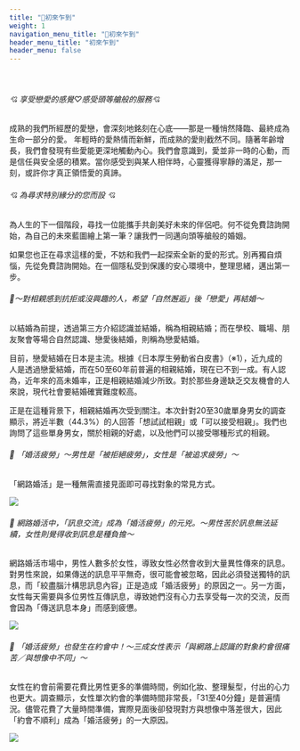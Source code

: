 ```yaml
---
title: "🔰初來乍到"
weight: 1
navigation_menu_title: "🔖初來乍到"
header_menu_title: "初來乍到"
header_menu: false
---
```

　
###### 💘 享受戀愛的感覺♡感受頭等艙般的服務💘

成熟的我們所經歷的愛戀，會深刻地銘刻在心底——那是一種悄然降臨、最終成為生命一部分的愛。
年輕時的愛熱情而新鮮，而成熟的愛則截然不同。隨著年齡增長，我們會發現有些愛能更深地觸動內心。我們會意識到，愛並非一時的心動，而是信任與安全感的積累。當你感受到與某人相伴時，心靈獲得寧靜的滿足，那一刻，或許你才真正領悟愛的真諦。

###### 💘 為尋求特別緣分的您而設 💘

為人生的下一個階段，尋找一位能攜手共創美好未來的伴侶吧。何不從免費諮詢開始，為自己的未來藍圖繪上第一筆？讓我們一同邁向頭等艙般的婚姻。

如果您也正在尋求這樣的愛，不妨和我們一起探索全新的愛的形式。別再獨自煩惱，先從免費諮詢開始。在一個隱私受到保護的安心環境中，整理思緒，邁出第一步。

 
###### 🎎～對相親感到抗拒或沒興趣的人，希望「自然邂逅」後「戀愛」再結婚～

以結婚為前提，透過第三方介紹認識並結婚，稱為相親結婚；而在學校、職場、朋友聚會等場合自然認識、戀愛後結婚，則稱為戀愛結婚。

目前，戀愛結婚在日本是主流。根據《日本厚生勞動省白皮書》（※1），近九成的人是透過戀愛結婚，而在50至60年前普遍的相親結婚，現在已不到一成。有人認為，近年來的高未婚率，正是相親結婚減少所致。對於那些身邊缺乏交友機會的人來說，現代社會要結婚確實難度較高。

正是在這種背景下，相親結婚再次受到關注。本次針對20至30歲單身男女的調查顯示，將近半數（44.3%）的人回答「想試試相親」或「可以接受相親」。我們也詢問了這些單身男女，關於相親的好處，以及他們可以接受哪種形式的相親。



###### 🎎 「婚活疲勞」～男性是「被拒絕疲勞」，女性是「被追求疲勞」～

「網路婚活」是一種無需直接見面即可尋找對象的常見方式。

![](/images/d25460-44-4a78d19440563e75050d-13.jpg)



###### 🎎 網路婚活中，「訊息交流」成為「婚活疲勞」的元兇。～男性苦於訊息無法延續，女性則覺得收到訊息是種負擔～

網路婚活市場中，男性人數多於女性，導致女性必然會收到大量異性傳來的訊息。對男性來說，如果傳送的訊息平平無奇，很可能會被忽略，因此必須發送獨特的訊息，而「絞盡腦汁構思訊息內容」正是造成「婚活疲勞」的原因之一。另一方面，女性每天需要與多位男性互傳訊息，導致她們沒有心力去享受每一次的交流，反而會因為「傳送訊息本身」而感到疲憊。

![](/images/d25460-44-4e866039a6a8822cbd34-9.jpg)


###### 🎎 「婚活疲勞」也發生在約會中！～三成女性表示「與網路上認識的對象約會很痛苦／與想像中不同」～

女性在約會前需要花費比男性更多的準備時間，例如化妝、整理髮型，付出的心力也更大。調查顯示，女性單次約會的準備時間非常長，「31至40分鐘」是普遍情況。儘管花費了大量時間準備，實際見面後卻發現對方與想像中落差很大，因此「約會不順利」成為「婚活疲勞」的一大原因。

![](/images/d25460-44-0e8601d36f5ba7ee48a5-10.jpg)

